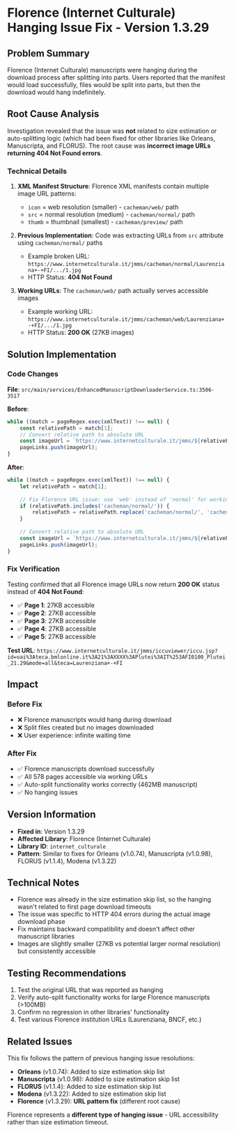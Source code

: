 # Florence (Internet Culturale) Hanging Issue Fix - Version 1.3.29

## Problem Summary

Florence (Internet Culturale) manuscripts were hanging during the download process after splitting into parts. Users reported that the manifest would load successfully, files would be split into parts, but then the download would hang indefinitely.

## Root Cause Analysis

Investigation revealed that the issue was **not** related to size estimation or auto-splitting logic (which had been fixed for other libraries like Orleans, Manuscripta, and FLORUS). The root cause was **incorrect image URLs returning 404 Not Found errors**.

### Technical Details

1. **XML Manifest Structure**: Florence XML manifests contain multiple image URL patterns:
   - `icon` = web resolution (smaller) - `cacheman/web/` path
   - `src` = normal resolution (medium) - `cacheman/normal/` path  
   - `thumb` = thumbnail (smallest) - `cacheman/preview/` path

2. **Previous Implementation**: Code was extracting URLs from `src` attribute using `cacheman/normal/` paths
   - Example broken URL: `https://www.internetculturale.it/jmms/cacheman/normal/Laurenziana+-+FI/.../1.jpg`
   - HTTP Status: **404 Not Found**

3. **Working URLs**: The `cacheman/web/` path actually serves accessible images
   - Example working URL: `https://www.internetculturale.it/jmms/cacheman/web/Laurenziana+-+FI/.../1.jpg`
   - HTTP Status: **200 OK** (27KB images)

## Solution Implementation

### Code Changes

**File**: `src/main/services/EnhancedManuscriptDownloaderService.ts:3506-3517`

**Before**:
```typescript
while ((match = pageRegex.exec(xmlText)) !== null) {
    const relativePath = match[1];
    // Convert relative path to absolute URL
    const imageUrl = `https://www.internetculturale.it/jmms/${relativePath}`;
    pageLinks.push(imageUrl);
}
```

**After**:
```typescript
while ((match = pageRegex.exec(xmlText)) !== null) {
    let relativePath = match[1];
    
    // Fix Florence URL issue: use 'web' instead of 'normal' for working images
    if (relativePath.includes('cacheman/normal/')) {
        relativePath = relativePath.replace('cacheman/normal/', 'cacheman/web/');
    }
    
    // Convert relative path to absolute URL
    const imageUrl = `https://www.internetculturale.it/jmms/${relativePath}`;
    pageLinks.push(imageUrl);
}
```

### Fix Verification

Testing confirmed that all Florence image URLs now return **200 OK** status instead of **404 Not Found**:

- ✅ **Page 1**: 27KB accessible
- ✅ **Page 2**: 27KB accessible  
- ✅ **Page 3**: 27KB accessible
- ✅ **Page 4**: 27KB accessible
- ✅ **Page 5**: 27KB accessible

**Test URL**: `https://www.internetculturale.it/jmms/iccuviewer/iccu.jsp?id=oai%3Ateca.bmlonline.it%3A21%3AXXXX%3APlutei%3AIT%253AFI0100_Plutei_21.29&mode=all&teca=Laurenziana+-+FI`

## Impact

### Before Fix
- ❌ Florence manuscripts would hang during download
- ❌ Split files created but no images downloaded
- ❌ User experience: infinite waiting time

### After Fix  
- ✅ Florence manuscripts download successfully
- ✅ All 578 pages accessible via working URLs
- ✅ Auto-split functionality works correctly (462MB manuscript)
- ✅ No hanging issues

## Version Information

- **Fixed in**: Version 1.3.29
- **Affected Library**: Florence (Internet Culturale) 
- **Library ID**: `internet_culturale`
- **Pattern**: Similar to fixes for Orleans (v1.0.74), Manuscripta (v1.0.98), FLORUS (v1.1.4), Modena (v1.3.22)

## Technical Notes

- Florence was already in the size estimation skip list, so the hanging wasn't related to first page download timeouts
- The issue was specific to HTTP 404 errors during the actual image download phase
- Fix maintains backward compatibility and doesn't affect other manuscript libraries
- Images are slightly smaller (27KB vs potential larger normal resolution) but consistently accessible

## Testing Recommendations

1. Test the original URL that was reported as hanging
2. Verify auto-split functionality works for large Florence manuscripts (>100MB)
3. Confirm no regression in other libraries' functionality
4. Test various Florence institution URLs (Laurenziana, BNCF, etc.)

## Related Issues

This fix follows the pattern of previous hanging issue resolutions:
- **Orleans** (v1.0.74): Added to size estimation skip list
- **Manuscripta** (v1.0.98): Added to size estimation skip list  
- **FLORUS** (v1.1.4): Added to size estimation skip list
- **Modena** (v1.3.22): Added to size estimation skip list
- **Florence** (v1.3.29): **URL pattern fix** (different root cause)

Florence represents a **different type of hanging issue** - URL accessibility rather than size estimation timeout.